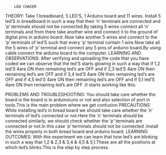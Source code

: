        LED CHASER
THEORY:
Take  1 breadboard, 5 LED’S, 1 Arduino board and 11 wires. Install 5  led’S in breadboard in such a way that their ‘n’ terminals  are connected and ‘p’ terminals should not be connected.By taking 5 wires connect all ‘n’ terminals  and from there take another wire and connect it to the ground of digital pins in arduino board .Now take another 5 wires  and connect  to the ‘p’ terminals of led’S such that every ‘p’ terminal contain 1 wire.Now take all the 5 wires of ‘p’ terminal and connect any 5 pins of arduino board.By using cable connect the arduino board to the computer.
LEARNING AND OBSERVATIONS:
After verifying and uploading the code that you have coded we can observe that the led’S starts glowing in such a way that if 1,2 led’S 4are ON then remaining led’s are OFF and if 2,3 led’S 4are ON then remaining led’s are OFF and
if 3,4 led’S 4are ON then remaining led’s are OFF and if 4,5 led’S 4are ON then remaining led’s are OFF and if 5,1 led’S 4are ON then remaining led’s are OFF .It starts working like this.

PROBLEMS AND TROUBLESHOOTING: 
You should take care whether the board is the board is in arduino\uno or not and also selection of port in tools.This is the main problem where we get confusion
PRECAUTIONS:
While installing led’s in bread board we should take care whether the ’n’  terminals of led’s connected or not.Here the ‘n’  terminals should  be connected similarly, we should check whether the ‘p’ terminals are connected or not.In this case ‘p’ terminals should not be connected .Install the wires properly in both bread board and arduino board.
LEARNING OUTCOMES:
With this experiment we can learn that how led’s are blinking in such a way that 1,2 & 2,3 & 3,4 & 4,5 & 5,1.These are all the positions at which led’s blinks.This is the step by step process.


  


